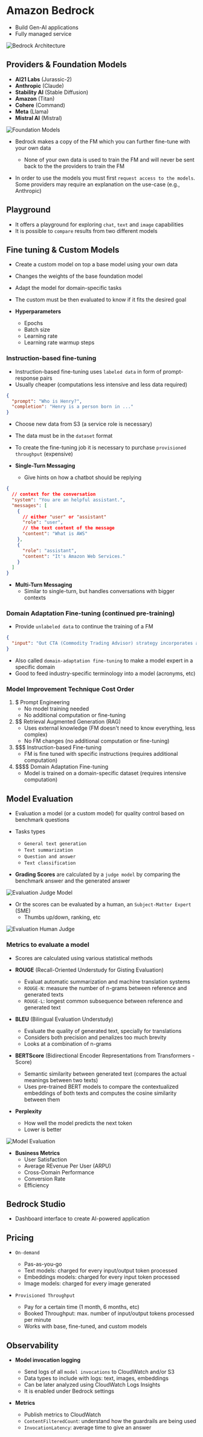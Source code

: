 # Amazon Bedrock

- Build Gen-AI applications
- Fully managed service

![Bedrock Architecture](.images/bedrock-architecture.png)

## Providers & Foundation Models

- **AI21 Labs** (Jurassic-2)
- **Anthropic** (Claude)
- **Stability AI** (Stable Diffusion)
- **Amazon** (Titan)
- **Cohere** (Command)
- **Meta** (Llama)
- **Mistral AI** (Mistral)

![Foundation Models](.images/foundation-models.png)

- Bedrock makes a copy of the FM which you can further fine-tune with your own data
  - None of your own data is used to train the FM and will never be sent back to the the providers to train the FM

- In order to use the models you must first `request access to the models`. Some providers may require an explanation on the use-case (e.g., Anthropic)

## Playground

- It offers a playground for exploring `chat`, `text` and `image` capabilities
- It is possible to `compare` results from two different models

## Fine tuning & Custom Models

- Create a custom model on top a base model using your own data
- Changes the weights of the base foundation model
- Adapt the model for domain-specific tasks
- The custom must be then evaluated to know if it fits the desired goal

- **Hyperparameters**
  - Epochs
  - Batch size
  - Learning rate
  - Learning rate warmup steps

### Instruction-based fine-tuning

- Instruction-based fine-tuning uses `labeled data` in form of prompt-response pairs
- Usually cheaper (computations less intensive and less data required)

```json
{
  "prompt": "Who is Henry?",
  "completion": "Henry is a person born in ..."
}
```

- Choose new data from S3 (a service role is necessary)
- The data must be in the `dataset` format
- To create the fine-tuning job it is necessary to purchase `provisioned throughput` (expensive)

- **Single-Turn Messaging**
  - Give hints on how a chatbot should be replying

```json
{
  // context for the conversation
  "system": "You are an helpful assistant.",
  "messages": [
    {
      // either "user" or "assistant"
      "role": "user",
      // the text content of the message
      "content": "What is AWS"
    },
    {
      "role": "assistant",
      "content": "It's Amazon Web Services."
    }
  ]
}
```

- **Multi-Turn Messaging**
  - Similar to single-turn, but handles conversations with bigger contexts

### Domain Adaptation Fine-tuning (continued pre-training)

- Provide `unlabeled data` to continue the training of a FM

```json
{
  "input": "Out CTA (Commodity Trading Advisor) strategy incorporates a blend of ..."
}
```

- Also called `domain-adaptation fine-tuning` to make a model expert in a specific domain
- Good to feed industry-specific terminology into a model (acronyms, etc)

### Model Improvement Technique Cost Order

1. \$ Prompt Engineering
    - No model training needed
    - No additional computation or fine-tuning
1. \$\$ Retrieval Augmented Generation (RAG)
    - Uses external knowledge (FM doesn't need to know everything, less complex)
    - No FM changes (no additional computation or fine-tuning)
1. \$\$\$ Instruction-based Fine-tuning
    - FM is fine tuned with specific instructions (requires additional computation)
1. \$\$\$\$ Domain Adaptation Fine-tuning
    - Model is trained on a domain-specific dataset (requires intensive computation)

## Model Evaluation

- Evaluation a model (or a custom model) for quality control based on benchmark questions

- Tasks types
  - `General text generation`
  - `Text summarization`
  - `Question and answer`
  - `Text classification`

- **Grading Scores** are calculated by a `judge model` by comparing the benchmark answer and the generated answer

![Evaluation Judge Model](.images/evaluation-judge-model.png)

- Or the scores can be evaluated by a human, an `Subject-Matter Expert` (SME)
  - Thumbs up/down, ranking, etc

![Evaluation Human Judge](.images/evaluation-human-judge.png)

### Metrics to evaluate a model

- Scores are calculated using various statistical methods

- **ROUGE** (Recall-Oriented Understudy for Gisting Evaluation)
  - Evaluat automatic summarization and machine translation systems
  - `ROUGE-N`: measure the number of n-grams between reference and generated texts
  - `ROUGE-L`: longest common subsequence between reference and generated text

- **BLEU** (Bilingual Evaluation Understudy)
  - Evaluate the quality of generated text, specially for translations
  - Considers both precision and penalizes too much brevity
  - Looks at a combination of n-grams

- **BERTScore** (Bidirectional Encoder Representations from Transformers - Score)
  - Semantic similarity between generated text (compares the actual meanings between two texts)
  - Uses pre-trained BERT models to compare the contextualized embeddings of both texts and computes the cosine similarity between them

- **Perplexity**
  - How well the model predicts the next token
  - Lower is better

![Model Evaluation](.images/automated-model-evaluation.png)

- **Business Metrics**
  - User Satisfaction
  - Average REvenue Per User (ARPU)
  - Cross-Domain Performance
  - Conversion Rate
  - Efficiency

## Bedrock Studio

- Dashboard interface to create AI-powered application

## Pricing

- `On-demand`
  - Pas-as-you-go
  - Text models: charged for every input/output token processed
  - Embeddings models: charged for every input token processed
  - Image models: charged for every image generated

- `Provisioned Throughput`
  - Pay for a certain time (1 month, 6 months, etc)
  - Booked Throughput: max. number of input/output tokens processed per minute
  - Works with base, fine-tuned, and custom models

## Observability

- **Model invocation logging**
  - Send logs of all `model invocations` to CloudWatch and/or S3
  - Data types to include with logs: text, images, embeddings
  - Can be later analyzed using CloudWatch Logs Insights
  - It is enabled under Bedrock settings

- **Metrics**
  - Publish metrics to CloudWatch
  - `ContentFilteredCount`: understand how the guardrails are being used
  - `InvocationLatency`: average time to give an answer
